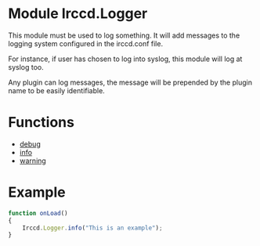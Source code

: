 # Module Irccd.Logger

This module must be used to log something. It will add messages to the logging
system configured in the irccd.conf file.

For instance, if user has chosen to log into syslog, this module will log at
syslog too.

Any plugin can log messages, the message will be prepended by the plugin name to
be easily identifiable.

# Functions

  - [debug](Irccd.Logger.debug.html)
  - [info](Irccd.Logger.info.html)
  - [warning](Irccd.Logger.warning.html)

# Example

```javascript
function onLoad()
{
    Irccd.Logger.info("This is an example");
}
```
